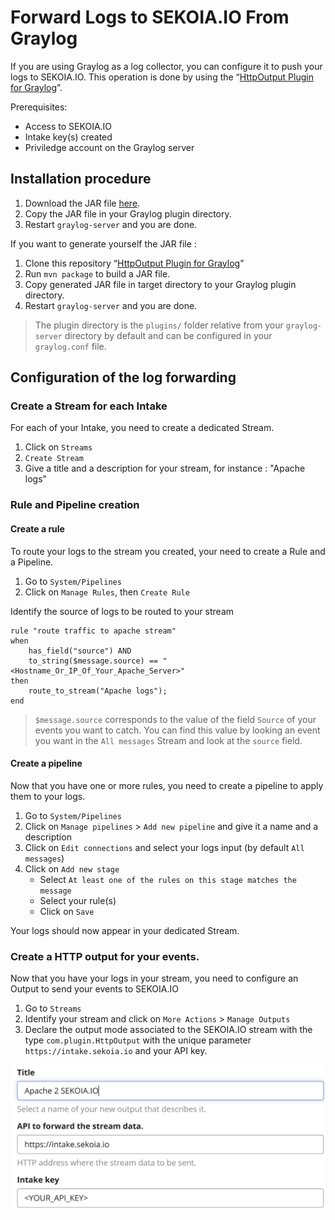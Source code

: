 # Forward Logs to SEKOIA.IO From Graylog

If you are using Graylog as a log collector, you can configure it to push your logs to SEKOIA.IO. This operation is done by using the “[HttpOutput Plugin for Graylog][graylog-http-plugin]”.

Prerequisites:

- Access to SEKOIA.IO
- Intake key(s) created
- Priviledge account on the Graylog server

## Installation procedure
1. Download the JAR file [here](https://github.com/SekoiaLab/graylog-http-plugin/releases/).
2. Copy the JAR file in your Graylog plugin directory.
3. Restart `graylog-server` and you are done.

If you want to generate yourself the JAR file :

1. Clone this repository “[HttpOutput Plugin for Graylog][graylog-http-plugin]”
2. Run `mvn package` to build a JAR file.
3. Copy generated JAR file in target directory to your Graylog plugin directory.
4. Restart `graylog-server` and you are done.

> The plugin directory is the `plugins/` folder relative from your `graylog-server` directory by default and can be configured in your `graylog.conf` file.

## Configuration of the log forwarding
### Create a Stream for each Intake
For each of your Intake, you need to create a dedicated Stream.

1. Click on `Streams`
2. `Create Stream`
3. Give a title and a description for your stream, for instance : "Apache logs"


### Rule and Pipeline creation
#### Create a rule
To route your logs to the stream you created, your need to create a Rule and a Pipeline.

1. Go to `System/Pipelines`
2. Click on `Manage Rules`, then `Create Rule`

Identify the source of logs to be routed to your stream
```
rule "route traffic to apache stream"
when
	has_field("source") AND
    to_string($message.source) == "<Hostname_Or_IP_Of_Your_Apache_Server>"
then
	route_to_stream("Apache logs");
end

```

> `$message.source` corresponds to the value of the field `Source` of your events you want to catch.
> You can find this value by looking an event you want in the `All messages` Stream and look at the `source` field.

#### Create a pipeline
Now that you have one or more rules, you need to create a pipeline to apply them to your logs.

1. Go to `System/Pipelines`
2. Click on `Manage pipelines` > `Add new pipeline` and give it a name and a description
3. Click on `Edit connections` and select your logs input (by default `All messages`)
4. Click on `Add new stage`
	* Select `At least one of the rules on this stage matches the message`
	* Select your rule(s)
	* Click on `Save`

Your logs should now appear in your dedicated Stream.

### Create a HTTP output for your events.

Now that you have your logs in your stream, you need to configure an Output to send your events to SEKOIA.IO

1. Go to `Streams`
2. Identify your stream and click on `More Actions` > `Manage Outputs`
3. Declare the output mode associated to the SEKOIA.IO stream with the type `com.plugin.HttpOutput` with the unique parameter `https://intake.sekoia.io` and your API key.

![image](../../../assets/operation_center/data_collection/ingestion_methods/graylog/graylog_output_declaration.png)

[graylog-http-plugin]: https://github.com/SekoiaLab/graylog-http-plugin
